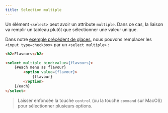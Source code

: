 ```yaml
---
title: Selection multiple
---
```


Un élément `<select>` peut avoir un attribute `multiple`. Dans ce cas, la liaison va remplir un tableau plutôt que sélectionner une valeur unique.

Dans notre [exemple précédent de glaces](/tutorial/group-inputs), nous pouvons remplacer les `<input type=checkbox>` par un `<select multiple>` :

```html
<h2>Flavours</h2>

<select multiple bind:value={flavours}>
	{#each menu as flavour}
		<option value={flavour}>
			{flavour}
		</option>
	{/each}
</select>
```

> Laisser enfoncée la touche `control` (ou la touche `command` sur MacOS) pour sélectionner plusieurs options.
